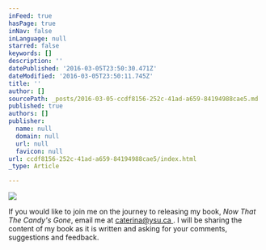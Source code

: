 ```yaml
---
inFeed: true
hasPage: true
inNav: false
inLanguage: null
starred: false
keywords: []
description: ''
datePublished: '2016-03-05T23:50:30.471Z'
dateModified: '2016-03-05T23:50:11.745Z'
title: ''
author: []
sourcePath: _posts/2016-03-05-ccdf8156-252c-41ad-a659-84194988cae5.md
published: true
authors: []
publisher:
  name: null
  domain: null
  url: null
  favicon: null
url: ccdf8156-252c-41ad-a659-84194988cae5/index.html
_type: Article

---
```

![](https://the-grid-user-content.s3-us-west-2.amazonaws.com/32d632e3-6f2f-46ae-a69f-c5aeb7e81804.jpg)

If you would like to join me on the journey to releasing my book,   _Now That The Candy's Gone_, email me at [caterina@ysu.ca ][0].  I will be sharing the content of my book as it is written and asking for your comments, suggestions and feedback.  

[0]: https://www.linkedin.com/in/caterinaperry?trk=nav_responsive_tab_profile